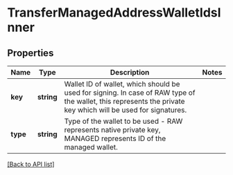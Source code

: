 # TransferManagedAddressWalletIdsInner

## Properties

Name | Type | Description | Notes
------------ | ------------- | ------------- | -------------
**key** | **string** | Wallet ID of wallet, which should be used for signing. In case of RAW type of the wallet, this represents the private key which will be used for signatures. |
**type** | **string** | Type of the wallet to be used - RAW represents native private key, MANAGED represents ID of the managed wallet. |

[[Back to API list]](../../README.md#api-endpoints)
